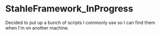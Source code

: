 # StahleFramework_InProgress
Decided to put up a bunch of scripts I commonly use so I can find them when I'm on another machine.
